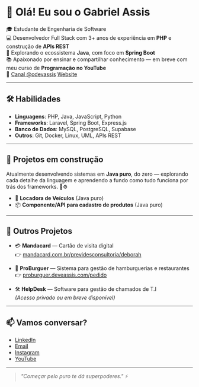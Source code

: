 # 👋 Olá! Eu sou o Gabriel Assis

🎓 Estudante de Engenharia de Software  
💻 Desenvolvedor Full Stack com 3+ anos de experiência em **PHP** e construção de **APIs REST**  
🚀 Explorando o ecossistema **Java**, com foco em **Spring Boot**  
📚 Apaixonado por ensinar e compartilhar conhecimento — em breve com meu curso de **Programação no YouTube**  
🎥 [Canal @odevassis](https://www.youtube.com/@odevassis)
[Website](https://www.deveassis.com)

---

## 🛠️ Habilidades

- **Linguagens**: PHP, Java, JavaScript, Python  
- **Frameworks**: Laravel, Spring Boot, Express.js  
- **Banco de Dados**: MySQL, PostgreSQL, Supabase  
- **Outros**: Git, Docker, Linux, UML, APIs REST

---

## 🚧 Projetos em construção

Atualmente desenvolvendo sistemas em **Java puro**, do zero — explorando cada detalhe da linguagem e aprendendo a fundo como tudo funciona por trás dos frameworks. 🧠⚙️

- 🔧 **Locadora de Veículos** (Java puro)
- 📦 **Componente/API para cadastro de produtos** (Java puro)

---

## 🚀 Outros Projetos

- 💳 **Mandacard** — Cartão de visita digital  
  👉 [mandacard.com.br/previdesconsultoria/deborah](https://mandacard.com.br/previdesconsultoria/deborah)

- 🍔 **ProBurguer** — Sistema para gestão de hamburguerias e restaurantes  
  👉 [proburguer.deveassis.com/pedido](https://proburguer.deveassis.com/pedido)

- 🛠️ **HelpDesk** — Software para gestão de chamados de T.I  
  *(Acesso privado ou em breve disponível)*

---

## 📫 Vamos conversar?

- [LinkedIn](https://www.linkedin.com/in/gabriel-assis-2b0a481b7/)
- [Email](mailto:deveassis@gmail.com)
- [Instagram](https://www.instagram.com/odeveassis/)
- [YouTube](https://www.youtube.com/@odevassis)

---

> _"Começar pelo puro te dá superpoderes."_ ⚡
